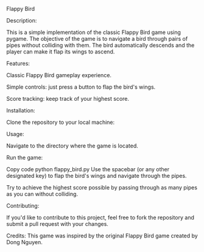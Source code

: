 Flappy Bird


Description:

This is a simple implementation of the classic Flappy Bird game using pygame. The objective of the game is to navigate a bird through pairs of pipes without colliding with them. The bird automatically descends and the player can make it flap its wings to ascend.


Features:


Classic Flappy Bird gameplay experience.

Simple controls: just press a button to flap the bird's wings.

Score tracking: keep track of your highest score.

Installation:


Clone the repository to your local machine:


Usage:


Navigate to the directory where the game is located.


Run the game:

Copy code
python flappy_bird.py
Use the spacebar (or any other designated key) to flap the bird's wings and navigate through the pipes.

Try to achieve the highest score possible by passing through as many pipes as you can without colliding.


Contributing:

If you'd like to contribute to this project, feel free to fork the repository and submit a pull request with your changes.


Credits:
This game was inspired by the original Flappy Bird game created by Dong Nguyen.
